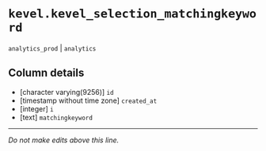 # `kevel.kevel_selection_matchingkeyword`
`analytics_prod` | `analytics`

## Column details
* [character varying(9256)] `id`
* [timestamp without time zone] `created_at`
* [integer]   `i`
* [text]      `matchingkeyword`

-------------------------------------------------------------------------------
*Do not make edits above this line.*
